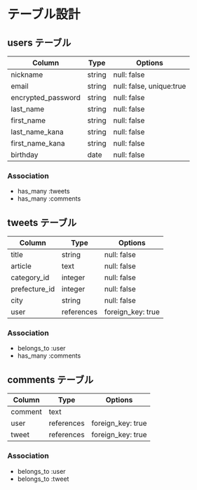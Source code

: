 # テーブル設計

## users テーブル

| Column             | Type   | Options                  |
| ------------------ | ------ | ------------------------ |
| nickname           | string | null: false              |
| email              | string | null: false, unique:true |
| encrypted_password | string | null: false              |
| last_name          | string | null: false              |
| first_name         | string | null: false              |
| last_name_kana     | string | null: false              |
| first_name_kana    | string | null: false              |
| birthday           | date   | null: false              |

### Association

- has_many :tweets
- has_many :comments

## tweets テーブル

| Column        | Type       | Options           |
| ----------    | ------     | ----------------- |
| title         | string     | null: false       |
| article       | text       | null: false       |
| category_id   | integer    | null: false       |
| prefecture_id | integer    | null: false       |
| city          | string     | null: false       |
| user          | references | foreign_key: true |

### Association

- belongs_to :user
- has_many :comments

## comments テーブル

| Column  | Type       | Options           |
| ------- | ---------- | ----------------- |
| comment | text       |                   |
| user    | references | foreign_key: true |
| tweet   | references | foreign_key: true |


### Association

- belongs_to :user
- belongs_to :tweet